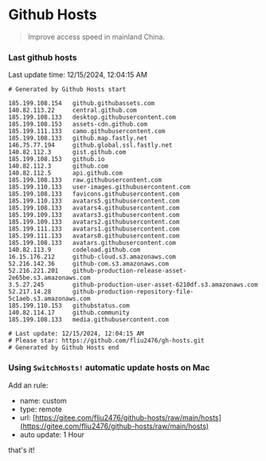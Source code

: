 # Github Hosts

> Improve access speed in mainland China.

### Last github hosts

Last update time: 12/15/2024, 12:04:15 AM

```base
# Generated by Github Hosts start 

185.199.108.154   github.githubassets.com
140.82.113.22     central.github.com
185.199.108.133   desktop.githubusercontent.com
185.199.108.153   assets-cdn.github.com
185.199.111.133   camo.githubusercontent.com
185.199.108.133   github.map.fastly.net
146.75.77.194     github.global.ssl.fastly.net
140.82.112.3      gist.github.com
185.199.108.153   github.io
140.82.112.3      github.com
140.82.112.5      api.github.com
185.199.108.133   raw.githubusercontent.com
185.199.110.133   user-images.githubusercontent.com
185.199.108.133   favicons.githubusercontent.com
185.199.110.133   avatars5.githubusercontent.com
185.199.108.133   avatars4.githubusercontent.com
185.199.109.133   avatars3.githubusercontent.com
185.199.109.133   avatars2.githubusercontent.com
185.199.111.133   avatars1.githubusercontent.com
185.199.111.133   avatars0.githubusercontent.com
185.199.108.133   avatars.githubusercontent.com
140.82.113.9      codeload.github.com
16.15.176.212     github-cloud.s3.amazonaws.com
52.216.142.36     github-com.s3.amazonaws.com
52.216.221.201    github-production-release-asset-2e65be.s3.amazonaws.com
3.5.27.245        github-production-user-asset-6210df.s3.amazonaws.com
52.217.14.28      github-production-repository-file-5c1aeb.s3.amazonaws.com
185.199.110.153   githubstatus.com
140.82.114.17     github.community
185.199.108.133   media.githubusercontent.com

# Last update: 12/15/2024, 12:04:15 AM
# Please star: https://github.com/fliu2476/gh-hosts.git
# Generated by Github Hosts end
```

### Using `SwitchHosts!` automatic update hosts on Mac
Add an rule:
- name: custom
- type: remote
- url: [https://gitee.com/fliu2476/github-hosts/raw/main/hosts](https://gitee.com/fliu2476/github-hosts/raw/main/hosts)
- auto update: 1 Hour

that's it!

